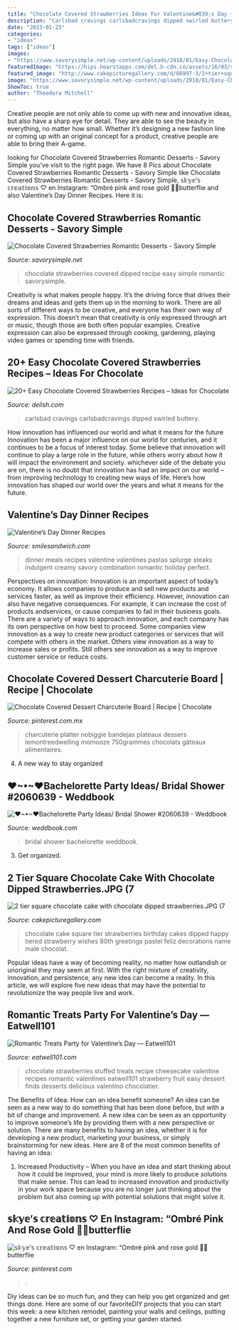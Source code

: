 ```yaml
---
title: "Chocolate Covered Strawberries Ideas For Valentine&#039;s Day ~ Bridal Shower Bachelorette Weddbook"
description: "Carlsbad cravings carlsbadcravings dipped swirled buttery"
date: "2023-01-23"
categories:
- "ideas"
tags: ["ideas"]
images:
- "https://www.savorysimple.net/wp-content/uploads/2018/01/Easy-Chocolate-Covered-Strawberries-01.jpg"
featuredImage: "https://hips.hearstapps.com/del.h-cdn.co/assets/16/03/strawberry-cake-08.jpg?crop=1.0xw:1xh;center,top&amp;resize=768:*"
featured_image: "http://www.cakepicturegallery.com/d/66997-3/2+tier+square+chocolate+cake+with+chocolate+dipped+strawberries.JPG"
image: "https://www.savorysimple.net/wp-content/uploads/2018/01/Easy-Chocolate-Covered-Strawberries-01.jpg"
ShowToc: true
author: "Theodora Mitchell"
---
```



Creative people are not only able to come up with new and innovative ideas, but also have a sharp eye for detail. They are able to see the beauty in everything, no matter how small. Whether it’s designing a new fashion line or coming up with an original concept for a product, creative people are able to bring their A-game.

	

		
looking for Chocolate Covered Strawberries Romantic Desserts - Savory Simple you've visit to the right page. We have 8 Pics about Chocolate Covered Strawberries Romantic Desserts - Savory Simple like Chocolate Covered Strawberries Romantic Desserts - Savory Simple, 𝕤𝕜𝕪𝕖’𝕤 𝕔𝕣𝕖𝕒𝕥𝕚𝕠𝕟𝕤 ♡ en Instagram: “Ombré pink and rose gold 💝😻butterflie and also Valentine’s Day Dinner Recipes. Here it is:
		
    
## Chocolate Covered Strawberries Romantic Desserts - Savory Simple

<img loading=lazy src="https://www.savorysimple.net/wp-content/uploads/2018/01/Easy-Chocolate-Covered-Strawberries-01.jpg" onerror="this.onerror=null;this.src='https://tse1.mm.bing.net/th?id=OIP.kwiXazKuuTL-YoB-m3Hq_AHaLH&amp;pid=15.1';" alt="Chocolate Covered Strawberries Romantic Desserts - Savory Simple">

_Source: savorysimple.net_

>chocolate strawberries covered dipped recipe easy simple romantic savorysimple. 

	

Creativity is what makes people happy. It’s the driving force that drives their dreams and ideas and gets them up in the morning to work. There are all sorts of different ways to be creative, and everyone has their own way of expression. This doesn’t mean that creativity is only expressed through art or music, though those are both often popular examples. Creative expression can also be expressed through cooking, gardening, playing video games or spending time with friends.

    
## 20+ Easy Chocolate Covered Strawberries Recipes – Ideas For Chocolate

<img loading=lazy src="https://hips.hearstapps.com/del.h-cdn.co/assets/16/03/strawberry-cake-08.jpg?crop=1.0xw:1xh;center,top&amp;resize=768:*" onerror="this.onerror=null;this.src='https://tse1.mm.bing.net/th?id=OIP.YUp5GK8-R8K9BFlQZ3w4xQHaLH&amp;pid=15.1';" alt="20+ Easy Chocolate Covered Strawberries Recipes – Ideas for Chocolate">

_Source: delish.com_

>carlsbad cravings carlsbadcravings dipped swirled buttery. 

	

How innovation has influenced our world and what it means for the future
Innovation has been a major influence on our world for centuries, and it continues to be a focus of interest today. Some believe that innovation will continue to play a large role in the future, while others worry about how it will impact the environment and society. whichever side of the debate you are on, there is no doubt that innovation has had an impact on our world – from improving technology to creating new ways of life. Here’s how innovation has shaped our world over the years and what it means for the future.

    
## Valentine’s Day Dinner Recipes

<img loading=lazy src="http://smilesandwich.com/wp-content/uploads/2017/02/Galentines-Day-Sharies-1-1024x898.jpg" onerror="this.onerror=null;this.src='https://tse4.mm.bing.net/th?id=OIP.PhZQ-oLPoQ8C2urqMnpFyAHaGf&amp;pid=15.1';" alt="Valentine’s Day Dinner Recipes">

_Source: smilesandwich.com_

>dinner meals recipes valentine valentines pastas splurge steaks indulgent creamy savory combination romantic holiday perfect. 

	

Perspectives on innovation:
Innovation is an important aspect of today’s economy. It allows companies to produce and sell new products and services faster, as well as improve their efficiency. However, innovation can also have negative consequences. For example, it can increase the cost of products andservices, or cause companies to fail in their business goals. There are a variety of ways to approach innovation, and each company has its own perspective on how best to proceed. Some companies view innovation as a way to create new product categories or services that will compete with others in the market. Others view innovation as a way to increase sales or profits. Still others see innovation as a way to improve customer service or reduce costs.

    
## Chocolate Covered Dessert Charcuterie Board | Recipe | Chocolate

<img loading=lazy src="https://i.pinimg.com/736x/e3/97/13/e39713f4fe8b8fa12a73a3b67bf3c58a.jpg" onerror="this.onerror=null;this.src='https://tse4.mm.bing.net/th?id=OIP.Lptq_lbBE8fGgmmjZH34QQHaJ3&amp;pid=15.1';" alt="Chocolate Covered Dessert Charcuterie Board | Recipe | Chocolate">

_Source: pinterest.com.mx_

>charcuterie platter nobiggie bandejas plateaux dessers lemontreedwelling momooze 750grammes chocolats gâteaux alimentaires. 

	

4. A new way to stay organized

    
## ♥~•~♥Bachelorette Party Ideas/ Bridal Shower #2060639 - Weddbook

<img loading=lazy src="http://s3.weddbook.me/t1/2/0/6/2060639/bachelorette-party-ideas-bridal-shower.jpg" onerror="this.onerror=null;this.src='https://tse3.mm.bing.net/th?id=OIP.BPIvxnwQrUMGloec0zUXTQHaJ3&amp;pid=15.1';" alt="♥~•~♥Bachelorette Party Ideas/ Bridal Shower #2060639 - Weddbook">

_Source: weddbook.com_

>bridal shower bachelorette weddbook. 

	

3. Get organized.

    
## 2 Tier Square Chocolate Cake With Chocolate Dipped Strawberries.JPG (7

<img loading=lazy src="http://www.cakepicturegallery.com/d/66997-3/2+tier+square+chocolate+cake+with+chocolate+dipped+strawberries.JPG" onerror="this.onerror=null;this.src='https://tse1.mm.bing.net/th?id=OIP.unxe5LfYUcbtPLqtyIy2jAHaFz&amp;pid=15.1';" alt="2 tier square chocolate cake with chocolate dipped strawberries.JPG (7">

_Source: cakepicturegallery.com_

>chocolate cake square tier strawberries birthday cakes dipped happy tiered strawberry wishes 80th greetings pastel feliz decorations name male chocolat. 

	

Popular ideas have a way of becoming reality, no matter how outlandish or unoriginal they may seem at first. With the right mixture of creativity, innovation, and persistence, any new idea can become a reality. In this article, we will explore five new ideas that may have the potential to revolutionize the way people live and work.

    
## Romantic Treats Party For Valentine’s Day — Eatwell101

<img loading=lazy src="https://www.eatwell101.com/wp-content/uploads/2015/02/valentines-day-treats-recipes-ideas.jpg" onerror="this.onerror=null;this.src='https://tse3.mm.bing.net/th?id=OIP.pP2S5aqQpavmMKBa8UHkXgHaKB&amp;pid=15.1';" alt="Romantic Treats Party for Valentine’s Day — Eatwell101">

_Source: eatwell101.com_

>chocolate strawberries stuffed treats recipe cheesecake valentine recipes romantic valentines eatwell101 strawberry fruit easy dessert finds desserts delicious valentino chocolatier. 

	

The Benefits of Idea: How can an idea benefit someone?
An idea can be seen as a new way to do something that has been done before, but with a bit of change and improvement. A new idea can be seen as an opportunity to improve someone’s life by providing them with a new perspective or solution. There are many benefits to having an idea, whether it is for developing a new product, marketing your business, or simply brainstorming for new ideas. Here are 8 of the most common benefits of having an idea: 
1. Increased Productivity – When you have an idea and start thinking about how it could be improved, your mind is more likely to produce solutions that make sense. This can lead to increased innovation and productivity in your work space because you are no longer just thinking about the problem but also coming up with potential solutions that might solve it. 

    
## 𝕤𝕜𝕪𝕖’𝕤 𝕔𝕣𝕖𝕒𝕥𝕚𝕠𝕟𝕤 ♡ En Instagram: “Ombré Pink And Rose Gold 💝😻butterflie

<img loading=lazy src="https://i.pinimg.com/736x/80/9a/25/809a25037aa84678cc0511652c1a4fd5.jpg" onerror="this.onerror=null;this.src='https://tse3.mm.bing.net/th?id=OIP.r3vOfbzANoTLzoEu5pdXgwHaJP&amp;pid=15.1';" alt="𝕤𝕜𝕪𝕖’𝕤 𝕔𝕣𝕖𝕒𝕥𝕚𝕠𝕟𝕤 ♡ en Instagram: “Ombré pink and rose gold 💝😻butterflie">

_Source: pinterest.com_

>. 

	

Diy ideas can be so much fun, and they can help you get organized and get things done. Here are some of our favoriteDIY projects that you can start this week: a new kitchen remodel, painting your walls and ceilings, putting together a new furniture set, or getting your garden started.

